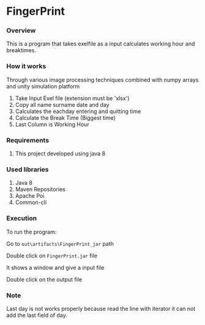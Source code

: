 FingerPrint
===================

### Overview

This is a program that takes exelfile as a input calculates working hour and breaktimes.

### How it works

Through various image processing techniques combined with numpy arrays and unity simulation platform


1. Take Input Exel file (extension must be 'xlsx')
2. Copy all name surname date and day
3. Calculates the eachday entering and quitting time
4. Calculate the Break Time (Biggest time)
5. Last Column is Working Hour

### Requirements

1. This project developed using java 8

### Used libraries

1. Java 8
2. Maven Repositories
3. Apache Poi
4. Common-cli

### Execution

To run the program:

Go to `out\artifacts\FingerPrint_jar` path

Double click on `FingerPrint.jar` file

It shows a window and give a input file

Double click on the output file


### Note 

Last day is not works properly because read the line with iterator it can not add the last field of day.

